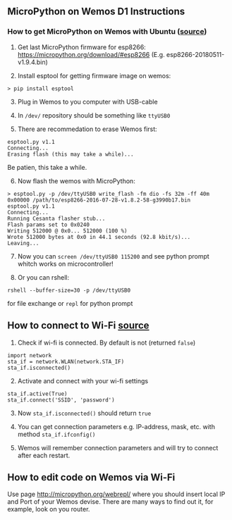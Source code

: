 ## MicroPython on Wemos D1 Instructions

### How to get MicroPython on Wemos with Ubuntu ([source](http://garybake.com/getting-started-with-the-wemos-d1-and-micropython.html))

1. Get last MicroPython firmware for esp8266: https://micropython.org/download/#esp8266  (E.g. esp8266-20180511-v1.9.4.bin)

2. Install esptool for getting firmware image on wemos: 
```
> pip install esptool
```
3. Plug in Wemos to you computer with USB-cable

4. In `/dev/` repository should be something like `ttyUSB0`

5. There are recommedation to erase Wemos first:
```> esptool.py -p /dev/ttyUSB0 erase_flash
esptool.py v1.1
Connecting...
Erasing flash (this may take a while)...
```
Be patien, this take a while.

6. Now flash the wemos with MicroPython:
```
> esptool.py -p /dev/ttyUSB0 write_flash -fm dio -fs 32m -ff 40m 0x00000 /path/to/esp8266-2016-07-28-v1.8.2-58-g3990b17.bin
esptool.py v1.1
Connecting...
Running Cesanta flasher stub...
Flash params set to 0x0240
Writing 512000 @ 0x0... 512000 (100 %)
Wrote 512000 bytes at 0x0 in 44.1 seconds (92.8 kbit/s)...
Leaving...
```
7. Now you can `screen /dev/ttyUSB0 115200` and see python prompt whitch works on microcontroller!

8. Or you can rshell:
```
rshell --buffer-size=30 -p /dev/ttyUSB0 
```
for file exchange or `repl` for python prompt


## How to connect to Wi-Fi [source](http://garybake.com/connected-to-the-world.html#connected-to-the-world)
1. Check if wi-fi is connected. By default is not (returned `false`)
```
import network
sta_if = network.WLAN(network.STA_IF)
sta_if.isconnected()
```
2. Activate and connect with your wi-fi settings
```
sta_if.active(True)
sta_if.connect('SSID', 'password')
```
3. Now `sta_if.isconnected()` should return `true`

4. You can get connection parameters e.g. IP-address, mask, etc. with method `sta_if.ifconfig()`

5. Wemos will remember connection parameters and will try to connect after each restart.


## How to edit code on Wemos via Wi-Fi

Use page http://micropython.org/webrepl/  where you should insert local IP and Port of your Wemos devise. There are many ways to find out it, for example, look on you router.


